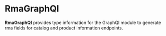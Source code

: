 # RmaGraphQl

**RmaGraphQl** provides type information for the GraphQl module
to generate rma fields for catalog and product information endpoints.
